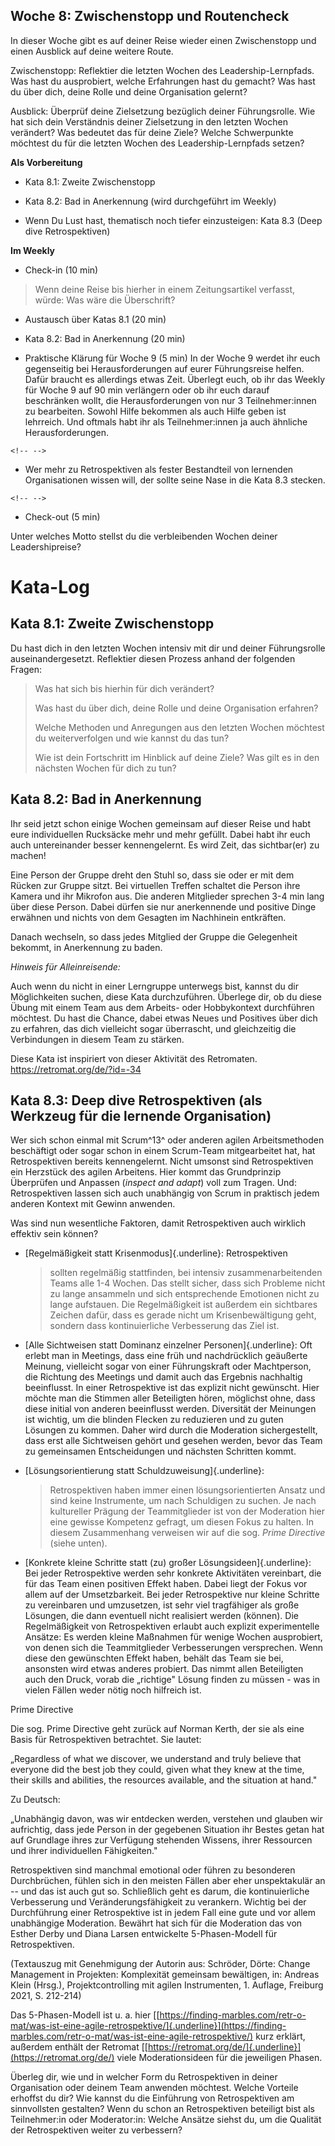 ## Woche 8: Zwischenstopp und Routencheck

In dieser Woche gibt es auf deiner Reise wieder einen Zwischenstopp und
einen Ausblick auf deine weitere Route.

Zwischenstopp: Reflektier die letzten Wochen des Leadership-Lernpfads.
Was hast du ausprobiert, welche Erfahrungen hast du gemacht? Was hast du
über dich, deine Rolle und deine Organisation gelernt?

Ausblick: Überprüf deine Zielsetzung bezüglich deiner Führungsrolle. Wie
hat sich dein Verständnis deiner Zielsetzung in den letzten Wochen
verändert? Was bedeutet das für deine Ziele? Welche Schwerpunkte
möchtest du für die letzten Wochen des Leadership-Lernpfads setzen?

**Als Vorbereitung**

-   Kata 8.1: Zweite Zwischenstopp

-   Kata 8.2: Bad in Anerkennung (wird durchgeführt im Weekly)

-   Wenn Du Lust hast, thematisch noch tiefer einzusteigen: Kata 8.3
    (Deep dive Retrospektiven)

**Im Weekly**

-   Check-in (10 min)

> Wenn deine Reise bis hierher in einem Zeitungsartikel verfasst, würde:
> Was wäre die Überschrift?

-   Austausch über Katas 8.1 (20 min)

-   Kata 8.2: Bad in Anerkennung (20 min)

-   Praktische Klärung für Woche 9 (5 min) In der Woche 9 werdet ihr
    euch gegenseitig bei Herausforderungen auf eurer Führungsreise
    helfen. Dafür braucht es allerdings etwas Zeit. Überlegt euch, ob
    ihr das Weekly für Woche 9 auf 90 min verlängern oder ob ihr euch
    darauf beschränken wollt, die Herausforderungen von nur 3
    Teilnehmer:innen zu bearbeiten. Sowohl Hilfe bekommen als auch Hilfe
    geben ist lehrreich. Und oftmals habt ihr als Teilnehmer:innen ja
    auch ähnliche Herausforderungen.

```{=html}
<!-- -->
```
-   Wer mehr zu Retrospektiven als fester Bestandteil von lernenden
    Organisationen wissen will, der sollte seine Nase in die Kata 8.3
    stecken.

```{=html}
<!-- -->
```
-   Check-out (5 min)

Unter welches Motto stellst du die verbleibenden Wochen deiner
Leadershipreise?

# Kata-Log

## Kata 8.1: Zweite Zwischenstopp

Du hast dich in den letzten Wochen intensiv mit dir und deiner
Führungsrolle auseinandergesetzt. Reflektier diesen Prozess anhand der
folgenden Fragen:

> Was hat sich bis hierhin für dich verändert?
>
> Was hast du über dich, deine Rolle und deine Organisation erfahren?
>
> Welche Methoden und Anregungen aus den letzten Wochen möchtest du
> weiterverfolgen und wie kannst du das tun?
>
> Wie ist dein Fortschritt im Hinblick auf deine Ziele? Was gilt es in
> den nächsten Wochen für dich zu tun?

## Kata 8.2: Bad in Anerkennung 

Ihr seid jetzt schon einige Wochen gemeinsam auf dieser Reise und habt
eure individuellen Rucksäcke mehr und mehr gefüllt. Dabei habt ihr euch
auch untereinander besser kennengelernt. Es wird Zeit, das sichtbar(er)
zu machen!

Eine Person der Gruppe dreht den Stuhl so, dass sie oder er mit dem
Rücken zur Gruppe sitzt. Bei virtuellen Treffen schaltet die Person ihre
Kamera und ihr Mikrofon aus. Die anderen Mitglieder sprechen 3-4 min
lang über diese Person. Dabei dürfen sie nur anerkennende und positive
Dinge erwähnen und nichts von dem Gesagten im Nachhinein entkräften.

Danach wechseln, so dass jedes Mitglied der Gruppe die Gelegenheit
bekommt, in Anerkennung zu baden.

*Hinweis für Alleinreisende:*

Auch wenn du nicht in einer Lerngruppe unterwegs bist, kannst du dir
Möglichkeiten suchen, diese Kata durchzuführen. Überlege dir, ob du
diese Übung mit einem Team aus dem Arbeits- oder Hobbykontext
durchführen möchtest. Du hast die Chance, dabei etwas Neues und
Positives über dich zu erfahren, das dich vielleicht sogar überrascht,
und gleichzeitig die Verbindungen in diesem Team zu stärken.

Diese Kata ist inspiriert von dieser Aktivität des Retromaten.
<https://retromat.org/de/?id=-34>

## Kata 8.3: Deep dive Retrospektiven (als Werkzeug für die lernende Organisation) 

Wer sich schon einmal mit Scrum^13^ oder anderen agilen Arbeitsmethoden
beschäftigt oder sogar schon in einem Scrum-Team mitgearbeitet hat, hat
Retrospektiven bereits kennengelernt. Nicht umsonst sind Retrospektiven
ein Herzstück des agilen Arbeitens. Hier kommt das Grundprinzip
Überprüfen und Anpassen (*inspect and adapt*) voll zum Tragen. Und:
Retrospektiven lassen sich auch unabhängig von Scrum in praktisch jedem
anderen Kontext mit Gewinn anwenden.

Was sind nun wesentliche Faktoren, damit Retrospektiven auch wirklich
effektiv sein können?

-   [Regelmäßigkeit statt Krisenmodus]{.underline}: Retrospektiven
    > sollten regelmäßig stattfinden, bei intensiv zusammenarbeitenden
    > Teams alle 1-4 Wochen. Das stellt sicher, dass sich Probleme nicht
    > zu lange ansammeln und sich entsprechende Emotionen nicht zu lange
    > aufstauen. Die Regelmäßigkeit ist außerdem ein sichtbares Zeichen
    > dafür, dass es gerade nicht um Krisenbewältigung geht, sondern
    > dass kontinuierliche Verbesserung das Ziel ist.

-   [Alle Sichtweisen statt Dominanz einzelner Personen]{.underline}:
    Oft erlebt man in Meetings, dass eine früh und nachdrücklich
    geäußerte Meinung, vielleicht sogar von einer Führungskraft oder
    Machtperson, die Richtung des Meetings und damit auch das Ergebnis
    nachhaltig beeinflusst. In einer Retrospektive ist das explizit
    nicht gewünscht. Hier möchte man die Stimmen aller Beteiligten
    hören, möglichst ohne, dass diese initial von anderen beeinflusst
    werden. Diversität der Meinungen ist wichtig, um die blinden Flecken
    zu reduzieren und zu guten Lösungen zu kommen. Daher wird durch die
    Moderation sichergestellt, dass erst alle Sichtweisen gehört und
    gesehen werden, bevor das Team zu gemeinsamen Entscheidungen und
    nächsten Schritten kommt.

-   [Lösungsorientierung statt Schuldzuweisung]{.underline}:
    > Retrospektiven haben immer einen lösungsorientierten Ansatz und
    > sind keine Instrumente, um nach Schuldigen zu suchen. Je nach
    > kultureller Prägung der Teammitglieder ist von der Moderation hier
    > eine gewisse Kompetenz gefragt, um diesen Fokus zu halten. In
    > diesem Zusammenhang verweisen wir auf die sog. *Prime Directive*
    > (siehe unten).

-   [Konkrete kleine Schritte statt (zu) großer
    Lösungsideen]{.underline}: Bei jeder Retrospektive werden sehr
    konkrete Aktivitäten vereinbart, die für das Team einen positiven
    Effekt haben. Dabei liegt der Fokus vor allem auf der Umsetzbarkeit.
    Bei jeder Retrospektive nur kleine Schritte zu vereinbaren und
    umzusetzen, ist sehr viel tragfähiger als große Lösungen, die dann
    eventuell nicht realisiert werden (können). Die Regelmäßigkeit von
    Retrospektiven erlaubt auch explizit experimentelle Ansätze: Es
    werden kleine Maßnahmen für wenige Wochen ausprobiert, von denen
    sich die Teammitglieder Verbesserungen versprechen. Wenn diese den
    gewünschten Effekt haben, behält das Team sie bei, ansonsten wird
    etwas anderes probiert. Das nimmt allen Beteiligten auch den Druck,
    vorab die „richtige" Lösung finden zu müssen - was in vielen Fällen
    weder nötig noch hilfreich ist.

Prime Directive

Die sog. Prime Directive geht zurück auf Norman Kerth, der sie als eine
Basis für Retrospektiven betrachtet. Sie lautet:

„Regardless of what we discover, we understand and truly believe that
everyone did the best job they could, given what they knew at the time,
their skills and abilities, the resources available, and the situation
at hand."

Zu Deutsch:

„Unabhängig davon, was wir entdecken werden, verstehen und glauben wir
aufrichtig, dass jede Person in der gegebenen Situation ihr Bestes getan
hat auf Grundlage ihres zur Verfügung stehenden Wissens, ihrer
Ressourcen und ihrer individuellen Fähigkeiten."

Retrospektiven sind manchmal emotional oder führen zu besonderen
Durchbrüchen, fühlen sich in den meisten Fällen aber eher unspektakulär
an -- und das ist auch gut so. Schließlich geht es darum, die
kontinuierliche Verbesserung und Veränderungsfähigkeit zu verankern.
Wichtig bei der Durchführung einer Retrospektive ist in jedem Fall eine
gute und vor allem unabhängige Moderation. Bewährt hat sich für die
Moderation das von Esther Derby und Diana Larsen entwickelte
5-Phasen-Modell für Retrospektiven.

(Textauszug mit Genehmigung der Autorin aus: Schröder, Dörte: Change
Management in Projekten: Komplexität gemeinsam bewältigen, in: Andreas
Klein (Hrsg.), Projektcontrolling mit agilen Instrumenten, 1. Auflage,
Freiburg 2021, S. 212-214)

Das 5-Phasen-Modell ist u. a. hier
[[https://finding-marbles.com/retr-o-mat/was-ist-eine-agile-retrospektive/]{.underline}](https://finding-marbles.com/retr-o-mat/was-ist-eine-agile-retrospektive/)
kurz erklärt, außerdem enthält der Retromat
[[https://retromat.org/de/]{.underline}](https://retromat.org/de/) viele
Moderationsideen für die jeweiligen Phasen.

Überleg dir, wie und in welcher Form du Retrospektiven in deiner
Organisation oder deinem Team anwenden möchtest. Welche Vorteile
erhoffst du dir? Wie kannst du die Einführung von Retrospektiven am
sinnvollsten gestalten? Wenn du schon an Retrospektiven beteiligt bist
als Teilnehmer:in oder Moderator:in: Welche Ansätze siehst du, um die
Qualität der Retrospektiven weiter zu verbessern?


